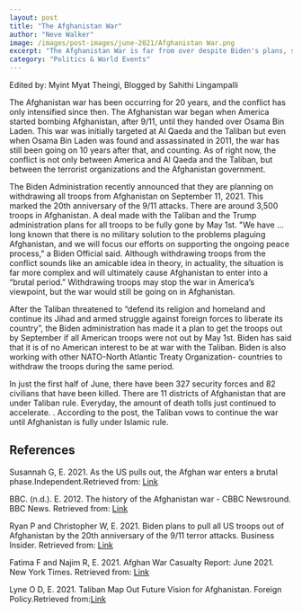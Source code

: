 ```yaml
---
layout: post
title: "The Afghanistan War"
author: "Neve Walker"
image: /images/post-images/june-2021/Afghanistan War.png
excerpt: "The Afghanistan War is far from over despite Biden's plans, so why is no one talking about it?"
category: "Politics & World Events"
---
```

Edited by: Myint Myat Theingi, Blogged by Sahithi Lingampalli

The Afghanistan war has been occurring for 20 years, and the conflict has only intensified since then. The Afghanistan war began  when America started bombing Afghanistan, after 9/11, until they handed over Osama Bin Laden. This war was initially targeted at Al Qaeda and the Taliban but  even when Osama Bin Laden was found and assassinated in 2011, the war has still been going on 10 years after that, and counting. As of right now, the conflict is not only between America and Al Qaeda and the Taliban, but between the terrorist organizations and the Afghanistan government. 

The Biden Administration recently announced that they are  planning on withdrawing all troops from Afghanistan on September 11, 2021. This marked  the 20th anniversary of the 9/11 attacks. There are around 3,500 troops in Afghanistan. A deal made with the Taliban and the Trump administration plans for all troops to be fully gone by May 1st. "We have … long known that there is no military solution to the problems plaguing Afghanistan, and we will focus our efforts on supporting the ongoing peace process," a Biden Official said. Although withdrawing troops from the conflict sounds like an amicable  idea in theory, in actuality, the situation is far more complex and will ultimately cause Afghanistan to enter into a “brutal period.” Withdrawing troops may stop the war in America’s viewpoint, but the war would  still be going on in Afghanistan. 
	
After the Taliban threatened to “defend its religion and homeland and continue its Jihad and armed struggle against foreign forces to liberate its country”, the Biden administration has made it a plan to get the troops out by September if all American troops were not out by May 1st. Biden has said that it is of no American interest to be at war with the Taliban. Biden is also working with other NATO-North Atlantic Treaty Organization- countries to withdraw the troops during the same period.
	
In just the first half of June, there have been 327 security forces and 82 civilians that have been killed. There are 11 districts of Afghanistan that are under Taliban rule. Everyday, the amount of death tolls just continued to accelerate. . According to the post, the Taliban vows to continue the war until Afghanistan is fully under Islamic rule.


## References
Susannah G, E. 2021. As the US pulls out, the Afghan war enters a brutal phase.Independent.Retrieved from: [Link](https://www.independent.co.uk/news/world/middle-east/us-troop-out-afghanistan-war-b1863156.html)

BBC. (n.d.). E. 2012. The history of the Afghanistan war - CBBC Newsround. BBC News. Retrieved from: [Link](https://www.bbc.co.uk/newsround/15214375)

Ryan P and Christopher W, E. 2021. Biden plans to pull all US troops out of Afghanistan by the 20th anniversary of the 9/11 terror attacks. Business Insider. Retrieved from: [Link](https://www.businessinsider.com/biden-plan-withdraw-us-troops-afghanistan-911-report-2021-4)

Fatima F and Najim R, E. 2021. Afghan War Casualty Report: June 2021. New York Times. Retrieved from: [Link](https://www.nytimes.com/2021/06/03/world/asia/afghan-war-casualty-report-june-2021.html)

Lyne O D, E. 2021. Taliban Map Out Future Vision for Afghanistan. Foreign Policy.Retrieved from:[Link](https://foreignpolicy.com/2021/06/08/taliban-future-afghanistan-war-zabiullah-mujahid-interview/)